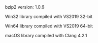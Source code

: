 bzip2 version: 1.0.6

Win32 library compiled with VS2019 32-bit

Win64 library compiled with VS2019 64-bit

macOS library compiled with Clang 4.2.1
